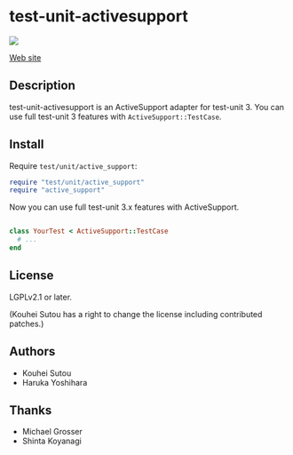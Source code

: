 # test-unit-activesupport

[![](https://travis-ci.org/test-unit/test-unit-activesupport.svg?branch=master)](https://travis-ci.org/test-unit/test-unit-activesupport)

[Web site](https://test-unit.github.io/#test-unit-activesupport)

## Description

test-unit-activesupport is an ActiveSupport adapter for test-unit 3. You can use full test-unit 3 features with `ActiveSupport::TestCase`.

## Install

Require `test/unit/active_support`:

```ruby
require "test/unit/active_support"
require "active_support"
```

Now you can use full test-unit 3.x features with ActiveSupport.

```ruby

class YourTest < ActiveSupport::TestCase
  # ...
end
```

## License

LGPLv2.1 or later.

(Kouhei Sutou has a right to change the license including contributed patches.)

## Authors

* Kouhei Sutou
* Haruka Yoshihara

## Thanks

* Michael Grosser
* Shinta Koyanagi
